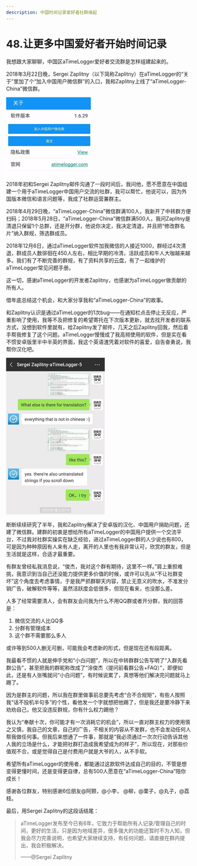 ```yaml
---
description: 中国时间记录爱好者社群缘起
---
```


# 48.让更多中国爱好者开始时间记录

我想跟大家聊聊，中国区aTimeLogger爱好者交流群是怎样组建起来的。

2018年3月22日晚，Sergei Zaplitny（以下简称Zaplitny）在aTimeLogger的“关于”里加了个“加入中国用户微信群”的入口，我和Zaplitny上线了“aTimeLogger-China”微信群。

![](../.gitbook/assets/tu-pian%20%2877%29.png)

2018年初和Sergei Zaplitny邮件沟通了一段时间后，我问他，愿不愿意在中国组建一个用于aTimeLogger中国用户交流的社群，我可以帮忙，他说可以，因为外国版本微信和语言问题等，我成了社群运营兼群主。

2018年4月29日晚，“aTimeLogger-China”微信群满100人，我新开了中转群方便扫码；2018年5月28日，“aTimeLogger-China”微信群满500人，我问Zaplitny是清退只保留1个总群，还是开分群，他说你决定，我决定清退，并且把“修改群名片”纳入群规，筛选群成员。

2018年12月6日，通过aTimeLogger软件加我微信的人接近1000，群经过4次清退，群成员人数徘徊在450人左右，相比早期的冷清，活跃成员和牛人大咖越来越多。我们有了不断完善的群规，有了资料共享的云盘，有了一起维护的aTimeLogger常见问题手册。

这一切，感谢aTimeLogger的开发者Zaplitny，也感谢为aTimeLogger做贡献的所有人。

借年底总结这个机会，和大家分享我和“aTimeLogger-China”的故事。

和Zaplitny认识是通过aTimeLogger的1次bug——在通知栏点击停止无反应，严重影响了使用，我等不及把修复的希望寄托在下次版本更新，就去找开发者的联系方式，没想到软件里就有，给Zaplitny发了邮件，几天之后Zaplitny回我，然后着手帮我修复了这个问题。aTimeLogger慢慢成了我高频使用的软件，但是实在看不惯安卓版里半中半英的界面，我这个英语渣凭着对软件的喜爱，自告奋勇说，我帮你汉化吧。

![](../.gitbook/assets/tu-pian%20%28129%29.png)

断断续续研究了半年，我和Zaplitny解决了安卓版的汉化、中国用户捐助问题，还建了微信群。建群的初衷是想给所有aTimeLogger的中国用户提供一个交流平台，不过我对社群实操实在缺乏经验，进过aTimeLogger群的人少说也有800，可是因为种种原因有人来有人走，离开的人里也有我非常认可，欣赏的群友，但是生活就是这样，合适才最重要。

有群友曾经私我消息说，“俊杰，我对这个群有期待，这里不一样。”肩上重担难挑，我意识到当自己还没能力提供更多价值的时候，或许可以先从“不让社群变坏”这个角度去考虑事情，于是我严抓群聊天内容，禁止无意义的吹水，不准发分销广告，破解软件等等，虽然活跃度会低很多，但现在看来，也没那么差。

人多了经常需要清人，会有群友会问我为什么不用QQ群或者开分群，我的回答是：

1. 微信交流的人比QQ多
2. 分群有管理成本
3. 这个群不需要那么多人

或许等到500人删无可删，可能我会考虑新的形式，但是现在还有段距离。

我最看不惯的人就是伸手党和“小白问题”，所以在中转群群公告写明了“入群先看群公告”，甚至把我的群昵称改成了“涂俊杰（提问前看群公告+FAQ）”，即便如此，还是有人张嘴就问“小白问题”，有时候说累了，真想等他们解决完问题就马上踢了。

因为是群主的问题，所以我在群里做事前总要先考虑“合不合规矩”，有些人按照我“话不投机半句多”的个性，看他发一个字就想把他踢了，但是我还是要冷静下来劝劝自己，他又没违反群规，你有什么权力踢他？

我认为“奉献十次，你可能才有一次消耗它的机会”，所以一直对群主权力的使用慎之又慎，我自己的文章，自己的广告，不相关的内容从不发群，也不会发动任何人帮我做任何事。但我后来想通了一件事，那就是“我必须通过一次次行动告诉其他人我的立场是什么，才能把社群打造成我希望成为的样子”，所以现在，对那些价值观不合，或是觉得自己是付费用户就是大爷的人，从不手软。

希望所有aTimeLogger的使用者，都能通过这款软件达成自己的目的，不管是想变得更懂时间，还是变得更自律，总有500人愿意在“aTimeLogger-China”陪你成长！

感谢各位群友，特别感谢6位朋友@阿颢，@小李， @柳，@栗子，@丸子，@荔枝。

最后，用Sergei Zaplitny的这段话结尾：

> aTimeLogger发布至今已有6年，它致力于帮助所有人记录/管理自己的时间，更好的生活，只是因为地域差异，很多强大的功能还暂时不为人知，但我会尽力完善说明，也希望大家继续支持，有任何问题，请直接在群内提出，我会积极解决。
>
> ——@Sergei Zaplitny

